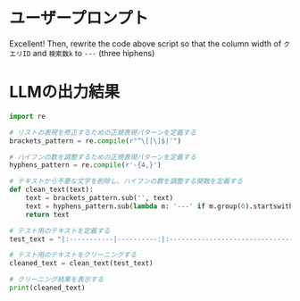 # ユーザープロンプト

Excellent! Then, rewrite the code above script so that the column width of `クエリID` and `検索数k` to `---` (three hiphens)

# LLMの出力結果

```python
import re

# リストの表現を修正するための正規表現パターンを定義する
brackets_pattern = re.compile(r"^\[|\]$|'")

# ハイフンの数を調整するための正規表現パターンを定義する
hyphens_pattern = re.compile(r'-{4,}')

# テキストから不要な文字を削除し、ハイフンの数を調整する関数を定義する
def clean_text(text):
    text = brackets_pattern.sub('', text)
    text = hyphens_pattern.sub(lambda m: '---' if m.group(0).startswith('|') else '----------', text)
    return text

# テスト用のテキストを定義する
test_text = "|:-----------|----------:|:-------------------------------------------------------------------------------------------------------------------------------------------------------------------------------------------------------------------------------|"

# テスト用のテキストをクリーニングする
cleaned_text = clean_text(test_text)

# クリーニング結果を表示する
print(cleaned_text)
```